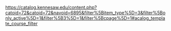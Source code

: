 https://catalog.kennesaw.edu/content.php?catoid=72&catoid=72&navoid=6895&filter%5Bitem_type%5D=3&filter%5Bonly_active%5D=1&filter%5B3%5D=1&filter%5Bcpage%5D=1#acalog_template_course_filter
